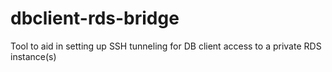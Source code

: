 # dbclient-rds-bridge
Tool to aid in setting up SSH tunneling for DB client access to a private RDS instance(s)

